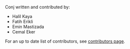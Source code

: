 Conj written and contributed by:

  - Halil Kaya
  - Fatih Erikli
  - Emin Mastizada
  - Cemal Eker


For an up to date list of contributors, see [contributors page](https://github.com/halilkaya/conj/graphs/contributors).
